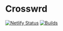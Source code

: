 # Crosswrd

[![Netlify Status](https://api.netlify.com/api/v1/badges/e2ec4fcf-0295-4649-833d-a1816cc08cec/deploy-status)](https://app.netlify.com/sites/crosswrd/deploys)
[![Builds](https://github.com/dbaynard/crosswrd/actions/workflows/deploy.yml/badge.svg)](https://github.com/dbaynard/crosswrd/actions/)
